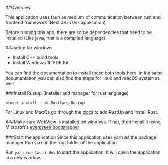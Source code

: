 ##Overview

This application uses tauri as medium of communication between rust and frontend framework (Next JS in this application) 

Before running this app, there are some dependencies that need to be installed (Like java, rust is a compiled language)

###setup for windows 

- Install C++ build tools 
- Install Windows 10 SDK Kit 

You can find the documentation to install these both tools [here](https://tauri.app/v1/guides/getting-started/prerequisites/#setting-up-windows). In the same documentation you can also find the steps for linux and macOS system as well 

###Install Rustup (Installer and manager for rust language) 

`winget install --id Rustlang.Rustup`

For Linux and MacOs go through the [docs](https://tauri.app/v1/guides/getting-started/prerequisites/#setting-up-windows) to add RustUp and install Rust.

###Make sure WebView is installed on windows. If not, then install it using Microsoft's [evergreen bootstrapper](https://developer.microsoft.com/en-us/microsoft-edge/webview2/#download-section)

###Start the application 
Since this application uses yarn as the package manager 
Run `yarn` in the root folder of the application 

Run `yarn run tauri dev` to start the application. It will open the application in a new window. 